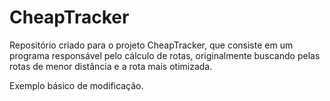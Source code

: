 # CheapTracker
Repositório criado para o projeto CheapTracker, que consiste em um programa responsável pelo cálculo de rotas, originalmente buscando pelas rotas de menor distância e a rota mais otimizada.  

Exemplo básico de modificação.
